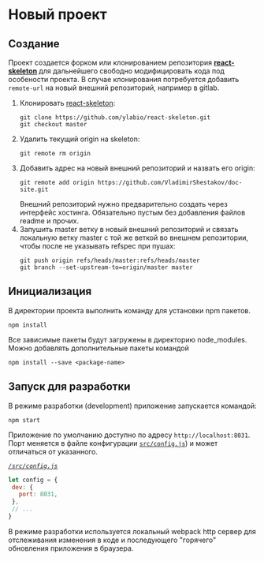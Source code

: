 # Новый проект

## Создание

Проект создается форком или клонированием репозитория **[react-skeleton](https://github.com/ylabio/react-skeleton.git)** 
для дальнейшего свободно модифицировать кода под особености проекта. 
В случае клонирования потребуется добавить `remote-url` на новый внешний репозиторий, например в gitlab.

1. Клонировать [react-skeleton](https://github.com/ylabio/react-skeleton.git): 
    ```
    git clone https://github.com/ylabio/react-skeleton.git
    git checkout master
    ```
2. Удалить текущий origin на skeleton:
    ```
    git remote rm origin
    ```
3. Добавить адрес на новый внешний репозиторий и назвать его origin: 
    ```
    git remote add origin https://github.com/VladimirShestakov/doc-site.git 
    ```
    Внешний репозиторий нужно предварительно создать через интерфейс хостинга. Обязательно пустым без добавления файлов readme и прочих.
4. Запушить master ветку в новый внешний репозиторий и связать локальную ветку master с той же веткой во внешнем репозитории, чтобы после не указывать refspec при пушах: 
    ```
    git push origin refs/heads/master:refs/heads/master
    git branch --set-upstream-to=origin/master master
    ```

## Инициализация
В директории проекта выполнить команду для установки npm пакетов.
```
npm install
```

Все зависимые пакеты будут загружены в директорию node_modules. Можно добавлять дополнительные пакеты командой 
```
npm install --save <package-name>
```

## Запуск для разработки

В режиме разработки (development)  приложение запускается командой:
```
npm start
```

Приложение по умолчанию доступно по адресу `http://localhost:8031`. Порт меняется в файле конфигурации 
[`src/config.js`](https://github.com/ylabio/react-skeleton/blob/master/src/config.js)) и может отличаться от указанного.

*[`/src/config.js`](https://github.com/ylabio/react-skeleton/blob/master/src/config.js)*
```javascript
let config = {
 dev: {
   port: 8031,
 },
 // ...
}
```
В режиме разработки используется локальный webpack http сервер для отслеживания изменения в коде и последующего "горячего" обновления приложения в браузера. 
